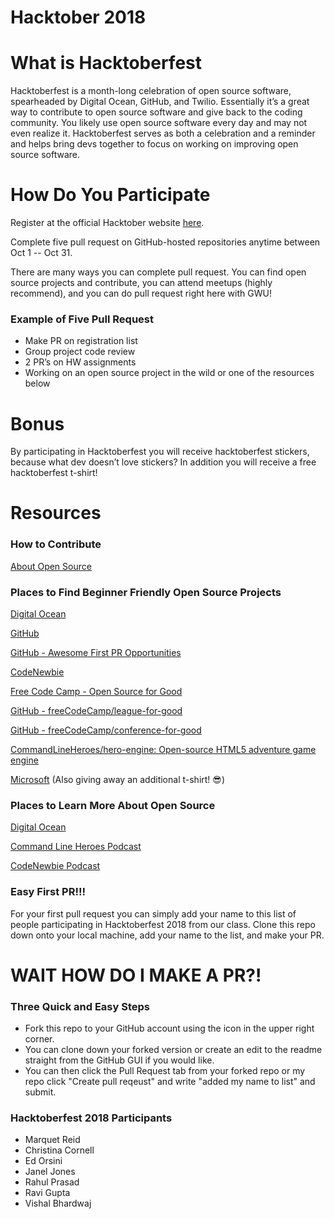 # Hacktober 2018

# What is Hacktoberfest
Hacktoberfest is a month-long celebration of open source software, spearheaded by Digital Ocean, GitHub, and Twilio. Essentially it’s a great way to contribute to open source software and give back to the coding community. You likely use open source software every day and may not even realize it. Hacktoberfest serves as both a celebration and a reminder and helps bring devs together to focus on working on improving open source software.

# How Do You Participate
Register at the official Hacktober website <a href="https://hacktoberfest.digitalocean.com/" target="blank_">here</a>.

Complete five pull request on GitHub-hosted repositories anytime between Oct 1 -- Oct 31.

There are many ways you can complete pull request. You can find open source projects and contribute, you can attend meetups (highly recommend), and you can do pull request right here with GWU!  

### Example of Five Pull Request
* Make PR on registration list
* Group project code review
* 2 PR’s on HW assignments
* Working on an open source project in the wild or one of the resources below

# Bonus
By participating in Hacktoberfest you will receive hacktoberfest stickers, because what dev doesn’t love stickers? In addition you will receive a free hacktoberfest t-shirt!

# Resources

### How to Contribute

<a href="https://opensource.guide/how-to-contribute/" target="blank_">About Open Source</a>

### Places to Find Beginner Friendly Open Source Projects

<a href="https://hacktoberfest.digitalocean.com/#projects" target="blank_">Digital Ocean</a>

<a href="https://help.github.com/articles/finding-open-source-projects-on-github/" target="blank_">GitHub</a>

<a href="https://github.com/MunGell/awesome-for-beginners" target="blank_">GitHub - Awesome First PR Opportunities</a>

<a href="https://www.codenewbie.org/" target="blank_">CodeNewbie</a>

<a href="https://www.freecodecamp.org/nonprofits/" target="blank_">Free Code Camp - Open Source for Good</a>

<a href="https://github.com/freeCodeCamp/league-for-good" target="blank_"></a>

<a href="https://github.com/freeCodeCamp/league-for-good" target="blank_">GitHub - freeCodeCamp/league-for-good</a>

<a href="https://github.com/freeCodeCamp/conference-for-good" target="blank_">GitHub - freeCodeCamp/conference-for-good</a>

<a href="https://github.com/CommandLineHeroes/hero-engine" target="blank_">CommandLineHeroes/hero-engine: Open-source HTML5 adventure game engine</a>

<a href="https://opensource.microsoft.com/" target="blank_">Microsoft</a> (Also giving away an additional t-shirt! 😎)

### Places to Learn More About Open Source
<a href="https://hacktoberfest.digitalocean.com/" target="blank_">Digital Ocean</a>

<a href="https://www.redhat.com/en/command-line-heroes" target="blank_">Command Line Heroes Podcast</a>

<a href="https://www.codenewbie.org/podcast" target="blank_">CodeNewbie Podcast</a>


### Easy First PR!!!
For your first pull request you can simply add your name to this list of people participating in Hacktoberfest 2018 from our class. Clone this repo down onto your local machine, add your name to the list, and make your PR.

# WAIT HOW DO I MAKE A PR?!

### Three Quick and Easy Steps

* Fork this repo to your GitHub account using the icon in the upper right corner.
* You can clone down your forked version or create an edit to the readme straight from the GitHub GUI if you would like.
* You can then click the Pull Request tab from your forked repo or my repo click "Create pull reqeust" and write "added my name to list" and submit.

### Hacktoberfest 2018 Participants
* Marquet Reid
* Christina Cornell
* Ed Orsini
* Janel Jones
* Rahul Prasad
* Ravi Gupta
* Vishal Bhardwaj
